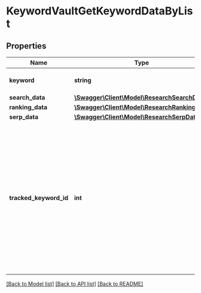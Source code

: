 # KeywordVaultGetKeywordDataByList

## Properties
Name | Type | Description | Notes
------------ | ------------- | ------------- | -------------
**keyword** | **string** | The exact keyword phrase. | [optional] 
**search_data** | [**\Swagger\Client\Model\ResearchSearchData**](ResearchSearchData.md) |  | [optional] 
**ranking_data** | [**\Swagger\Client\Model\ResearchRankingData**](ResearchRankingData.md) |  | [optional] 
**serp_data** | [**\Swagger\Client\Model\ResearchSerpData**](ResearchSerpData.md) |  | [optional] 
**tracked_keyword_id** | **int** | The unique ID used to identify and reference the keyword in the system. Returned only if the keyword is tracked in the SEOmonitor campaign. It can be stored and used in other endpoints for filtering. | [optional] 

[[Back to Model list]](../../README.md#documentation-for-models) [[Back to API list]](../../README.md#documentation-for-api-endpoints) [[Back to README]](../../README.md)

